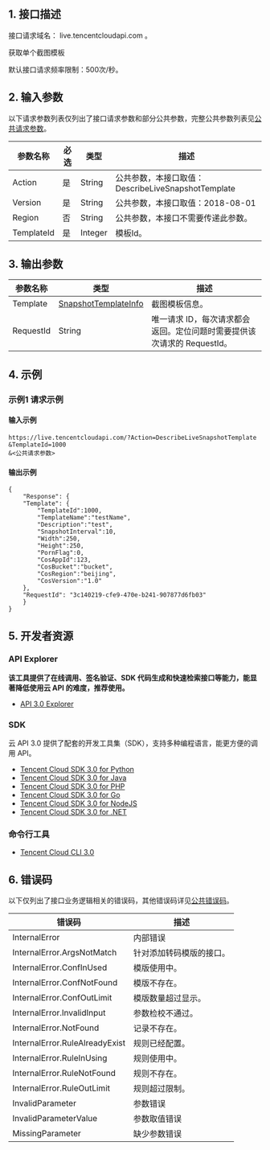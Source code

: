 ## 1. 接口描述

接口请求域名： live.tencentcloudapi.com 。

获取单个截图模板

默认接口请求频率限制：500次/秒。

## 2. 输入参数

以下请求参数列表仅列出了接口请求参数和部分公共参数，完整公共参数列表见[公共请求参数](/document/api/267/20459)。

| 参数名称 | 必选 | 类型 | 描述 |
|---------|---------|---------|---------|
| Action | 是 | String | 公共参数，本接口取值：DescribeLiveSnapshotTemplate |
| Version | 是 | String | 公共参数，本接口取值：2018-08-01 |
| Region | 否 | String | 公共参数，本接口不需要传递此参数。 |
| TemplateId | 是 | Integer | 模板Id。 |

## 3. 输出参数

| 参数名称 | 类型 | 描述 |
|---------|---------|---------|
| Template | [SnapshotTemplateInfo](/document/api/267/20474#SnapshotTemplateInfo) | 截图模板信息。|
| RequestId | String | 唯一请求 ID，每次请求都会返回。定位问题时需要提供该次请求的 RequestId。|

## 4. 示例

### 示例1 请求示例

#### 输入示例

```
https://live.tencentcloudapi.com/?Action=DescribeLiveSnapshotTemplate
&TemplateId=1000
&<公共请求参数>
```

#### 输出示例

```
{
    "Response": {
	"Template": {
		"TemplateId":1000,
		"TemplateName":"testName",
		"Description":"test",
		"SnapshotInterval":10,
		"Width":250,
		"Height":250,
		"PornFlag":0,
		"CosAppId":123,
		"CosBucket":"bucket",
		"CosRegion":"beijing",
		"CosVersion":"1.0"
	},
	"RequestId": "3c140219-cfe9-470e-b241-907877d6fb03"
    }
}
```


## 5. 开发者资源

### API Explorer

**该工具提供了在线调用、签名验证、SDK 代码生成和快速检索接口等能力，能显著降低使用云 API 的难度，推荐使用。**

* [API 3.0 Explorer](https://console.cloud.tencent.com/api/explorer?Product=live&Version=2018-08-01&Action=DescribeLiveSnapshotTemplate)

### SDK

云 API 3.0 提供了配套的开发工具集（SDK），支持多种编程语言，能更方便的调用 API。

* [Tencent Cloud SDK 3.0 for Python](https://github.com/TencentCloud/tencentcloud-sdk-python)
* [Tencent Cloud SDK 3.0 for Java](https://github.com/TencentCloud/tencentcloud-sdk-java)
* [Tencent Cloud SDK 3.0 for PHP](https://github.com/TencentCloud/tencentcloud-sdk-php)
* [Tencent Cloud SDK 3.0 for Go](https://github.com/TencentCloud/tencentcloud-sdk-go)
* [Tencent Cloud SDK 3.0 for NodeJS](https://github.com/TencentCloud/tencentcloud-sdk-nodejs)
* [Tencent Cloud SDK 3.0 for .NET](https://github.com/TencentCloud/tencentcloud-sdk-dotnet)

### 命令行工具

* [Tencent Cloud CLI 3.0](https://cloud.tencent.com/document/product/440/6176)

## 6. 错误码

以下仅列出了接口业务逻辑相关的错误码，其他错误码详见[公共错误码](/document/api/267/20461#.E5.85.AC.E5.85.B1.E9.94.99.E8.AF.AF.E7.A0.81)。

| 错误码 | 描述 |
|---------|---------|
| InternalError | 内部错误 |
| InternalError.ArgsNotMatch | 针对添加转码模版的接口。 |
| InternalError.ConfInUsed | 模版使用中。 |
| InternalError.ConfNotFound | 模版不存在。 |
| InternalError.ConfOutLimit | 模版数量超过显示。 |
| InternalError.InvalidInput | 参数检校不通过。 |
| InternalError.NotFound | 记录不存在。 |
| InternalError.RuleAlreadyExist | 规则已经配置。 |
| InternalError.RuleInUsing | 规则使用中。 |
| InternalError.RuleNotFound | 规则不存在。 |
| InternalError.RuleOutLimit | 规则超过限制。 |
| InvalidParameter | 参数错误 |
| InvalidParameterValue | 参数取值错误 |
| MissingParameter | 缺少参数错误 |
